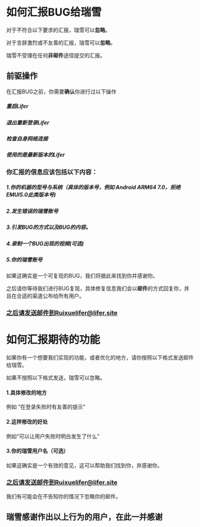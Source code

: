 # 如何汇报BUG给瑞雪

对于不符合以下要求的汇报，瑞雪可以**忽略**。

对于言辞激烈或不友善的汇报，瑞雪可以**忽略**。

瑞雪不受理在任何**非邮件**途径提交的汇报。

## 前驱操作

在汇报BUG之前，你需要**确认**你进行过以下操作

##### 重启Lifer

##### 退出重新登录Lifer

##### 检查自身网络连接

##### 使用的是最新版本的Lifer

### 你汇报的信息应该包括以下内容：

##### 1.你的机器的型号与系统（具体的版本号，例如 Android ARM64 7.0，拒绝EMUI5.0此类版本号)

##### 2.发生错误的瑞雪账号

##### 3.引发BUG的方式以及BUG的内容。

##### 4.录制一个BUG出现的视频(可选)

##### 5.你的瑞雪账号

如果这确实是一个可复现的BUG，我们将据此来找到你并感谢你。



之后请你等待我们进行BUG复现，具体修复信息我们会以**邮件**的方式回复你，并且在合适的渠道公布给所有用户。

### 之后请发送邮件到Ruixuelifer@lifer.site



# 如何汇报期待的功能

如果你有一个想要我们实现的功能，或者优化的地方，请你按照以下格式发送邮件给瑞雪。

如果不按照以下格式发送，瑞雪可以忽略。

#### 1.具体修改的地方

例如 “在登录失败时有友善的提示”

#### 2.这样修改的好处

例如“可以让用户失败时明白发生了什么”

#### 3.你的瑞雪用户名（可选）

如果这确实是一个有效的意见，这可以帮助我们找到你，并感谢你。

### 之后请发送邮件到Ruixuelifer@lifer.site

我们有可能会在不告知你的情况下忽略你的邮件。



## 瑞雪感谢作出以上行为的用户，在此一并感谢